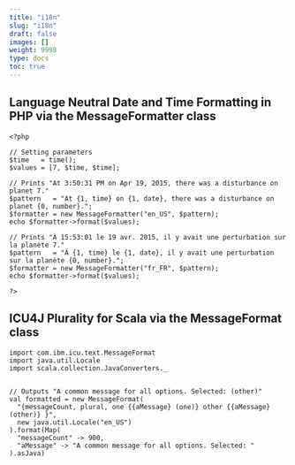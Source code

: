 ```yaml
---
title: "i18n"
slug: "i18n"
draft: false
images: []
weight: 9998
type: docs
toc: true
---
```


## Language Neutral Date and Time Formatting in PHP via the MessageFormatter class
    <?php
    
    // Setting parameters
    $time   = time();
    $values = [7, $time, $time];
    
    // Prints "At 3:50:31 PM on Apr 19, 2015, there was a disturbance on planet 7."
    $pattern   = "At {1, time} on {1, date}, there was a disturbance on planet {0, number}.";
    $formatter = new MessageFormatter("en_US", $pattern);
    echo $formatter->format($values);
    
    // Prints "À 15:53:01 le 19 avr. 2015, il y avait une perturbation sur la planète 7."
    $pattern   = "À {1, time} le {1, date}, il y avait une perturbation sur la planète {0, number}.";
    $formatter = new MessageFormatter("fr_FR", $pattern);
    echo $formatter->format($values);

    ?>

## ICU4J Plurality for Scala via the MessageFormat class
    import com.ibm.icu.text.MessageFormat
    import java.util.Locale
    import scala.collection.JavaConverters._
     
    
    // Outputs "A common message for all options. Selected: (other)"
    val formatted = new MessageFormat(
      "{messageCount, plural, one {{aMessage} (one)} other {{aMessage} (other)} }",
      new java.util.Locale("en_US")
    ).format(Map(
      "messageCount" -> 900,
      "aMessage" -> "A common message for all options. Selected: "
    ).asJava)

